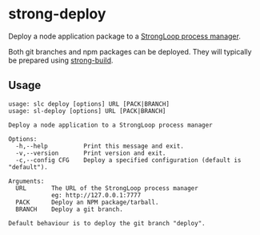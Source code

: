 # strong-deploy

Deploy a node application package to a
[StrongLoop process manager](http://github.com/strongloop/strong-pm).

Both git branches and npm packages can be deployed. They will typically be
prepared using [strong-build](http://github.com/strongloop/strong-build).


## Usage

```
usage: slc deploy [options] URL [PACK|BRANCH]
usage: sl-deploy [options] URL [PACK|BRANCH]

Deploy a node application to a StrongLoop process manager

Options:
  -h,--help          Print this message and exit.
  -v,--version       Print version and exit.
  -c,--config CFG    Deploy a specified configuration (default is "default").

Arguments:
  URL       The URL of the StrongLoop process manager
            eg: http://127.0.0.1:7777
  PACK      Deploy an NPM package/tarball.
  BRANCH    Deploy a git branch.

Default behaviour is to deploy the git branch "deploy".
```

